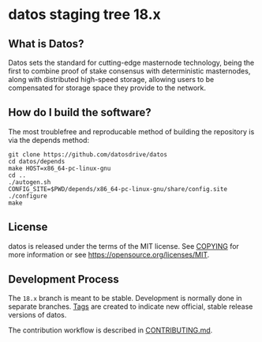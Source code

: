 datos staging tree 18.x
=======================



What is Datos?
--------------

Datos sets the standard for cutting-edge masternode technology, being the first to combine proof of stake consensus with deterministic masternodes, along with distributed high-speed storage, allowing users to be compensated for storage space they provide to the network.



How do I build the software?
----------------------------

The most troublefree and reproducable method of building the repository is via the depends method:

    git clone https://github.com/datosdrive/datos
    cd datos/depends
    make HOST=x86_64-pc-linux-gnu
    cd ..
    ./autogen.sh
    CONFIG_SITE=$PWD/depends/x86_64-pc-linux-gnu/share/config.site ./configure
    make



License
-------

datos is released under the terms of the MIT license. See [COPYING](COPYING) for more information or see https://opensource.org/licenses/MIT.



Development Process
-------------------

The `18.x` branch is meant to be stable. Development is normally done in separate branches. [Tags](https://github.com/datosdrive/datos/tags) are created to indicate new official, stable release versions of datos.

The contribution workflow is described in [CONTRIBUTING.md](CONTRIBUTING.md).
